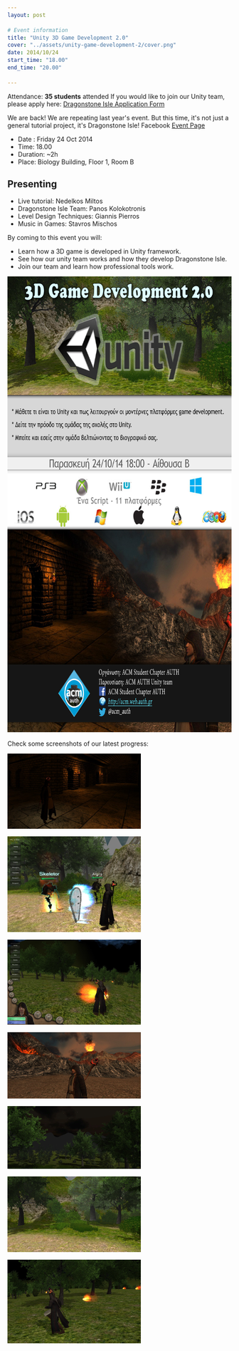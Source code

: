```yaml
---
layout: post

# Event information
title: "Unity 3D Game Development 2.0"
cover: "../assets/unity-game-development-2/cover.png"
date: 2014/10/24
start_time: "18.00"
end_time: "20.00"

---
```


Attendance: **35 students** attended
If you would like to join our Unity team, please apply here: [Dragonstone Isle Application Form](https://docs.google.com/forms/d/1MLM0qrLho4-mkqifGyuGs3AHCVKjBgfT-BRag1YwLCE/viewform)

We are back! We are repeating last year's event. But this time, it's not just a general tutorial project, it's Dragonstone Isle!
Facebook [Event Page](https://www.facebook.com/events/293880604140771)

* Date : Friday 24 Oct 2014
* Time: 18.00
* Duration: ~2h
* Place: Biology Building, Floor 1, Room B

## Presenting

* Live tutorial: Nedelkos Miltos
* Dragonstone Isle Team: Panos Kolokotronis
* Level Design Techniques: Giannis Pierros
* Music in Games: Stavros Mischos


By coming to this event you will:

* Learn how a 3D game is developed in Unity framework.
* See how our unity team works and how they develop Dragonstone Isle.
* Join our team and learn how professional tools work.


<p><a href="../assets/unity-game-development-2/poster.jpg"><img class="center" alt="unity-game-development-2-poster" height="1024" width="724" src="../assets/unity-game-development-2/poster.jpg"/></a></p>

Check some screenshots of our latest progress:

<p><a href="../assets/unity-game-development-2/di1.jpg"><img alt="Dragonstone Isle Screenshot" class="center" height="169" src="../assets/unity-game-development-2/di1.jpg" width="300" /></a></p>

<p><a href="../assets/unity-game-development-2/di2.jpg"><img alt="Dragonstone Isle Screenshot" class="center" height="215" src="../assets/unity-game-development-2/di2.jpg" width="300" /></a></p>

<p><a href="../assets/unity-game-development-2/di3.jpg"><img alt="di3" class="center" height="191" src="../assets/unity-game-development-2/di3.jpg" width="300" /></a></p>

<p><a href="../assets/unity-game-development-2/di4.jpg"><img alt="Dragonstone Isle Screenshot" class="center" height="149" src="../assets/unity-game-development-2/di4.jpg" width="300" /></a></p>

<p><a href="../assets/unity-game-development-2/di5.jpg"><img alt="Dragonstone Isle Screenshot" class="center" height="141" src="../assets/unity-game-development-2/di5.jpg" width="300" /></a></p>

<p><a href="../assets/unity-game-development-2/di6.jpg"><img alt="Dragonstone Isle Screenshot" class="center" height="170" src="../assets/unity-game-development-2/di6.jpg" width="300" /></a></p>

<p><a href="../assets/unity-game-development-2/di7.jpg"><img alt="Dragonstone Isle Screenshot" class="center" height="188" src="../assets/unity-game-development-2/di7.jpg" width="300" /></a></p>
